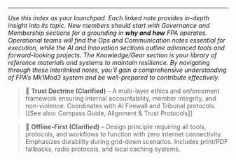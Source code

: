 ---  
_Use this index as your launchpad. Each linked note provides in-depth insight into its topic. New members should start with Governance and Membership sections for a grounding in **why and how** FPA operates. Operational teams will find the Ops and Communication notes essential for execution, while the AI and Innovation sections outline advanced tools and forward-looking projects. The Knowledge/Gear section is your library of reference materials and systems to maintain resilience. By navigating through these interlinked notes, you’ll gain a comprehensive understanding of FPA’s Mk1Mod3 system and be well-prepared to contribute effectively._  
<!-- Clarification Insert -->
> 🔁 **Trust Doctrine (Clarified)** – A multi-layer ethics and enforcement framework ensuring internal accountability, member integrity, and non-violence. Coordinates with AI Firewall and Tribunal protocols. [[See also: Compass Guide, Alignment & Trust Protocols]]  
<!-- Clarification Insert -->
> 🔁 **Offline-First (Clarified)** – Design principle requiring all tools, protocols, and workflows to function with zero internet connectivity. Emphasizes durability during grid-down scenarios. Includes print/PDF fallbacks, radio protocols, and local caching systems.